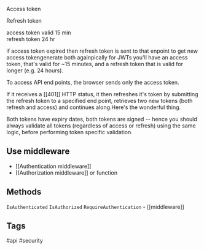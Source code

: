 
Access token

Refresh token

access token valid 15 min  
refresh token 24 hr

if access token expired then refresh token is sent to that enpoint to get new access tokengenerate both againpically for JWTs you'll have an access token, that's valid for ~15 minutes, and a refresh token that is valid for longer (e.g. 24 hours).

To access API end points, the browser sends only the access token. 

If it receives a [[401]] HTTP status, it then refreshes it's token by submitting the refresh token to a specified end point, retrieves two new tokens (both refresh and access) and continues along.Here's the wonderful thing. 

Both tokens have expiry dates, both tokens are signed -- hence you should always validate all tokens (regardless of access or refresh) using the same logic, before performing token specific validation.


## Use middleware

- [[Authentication middleware]]
- [[Authorization middleware]] or function

## Methods

`IsAuthenticated`
`IsAuthorized`
`RequireAuthentication` - [[middleware]]


## Tags

#api #security